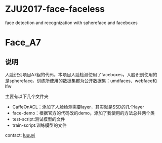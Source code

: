 # ZJU2017-face-faceless
face detection and recognization with sphereface and faceboxes

# Face_A7

## 说明
人脸识别项目A7组的代码，本项目人脸检测使用了faceboxes，人脸识别使用的是sphereface。训练所使用的数据集都为公开数据集：umdfaces、webface和lfw

主要有以下几个文件夹
- CaffeOnACL：添加了人脸检测需要layer，其实就是SSD的几个layer
- face-demo：根据官方的代码改的demo，添加了我使用的方法总共两个类
- test-script:测试模型的文件
- train-script:训练模型的文件

contact: [luuuyi](https://github.com/luuuyi)